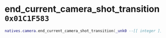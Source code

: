 # end_current_camera_shot_transition `0x01C1F583`

```lua
natives.camera.end_current_camera_shot_transition(_unk0 --[[ integer ]])
```